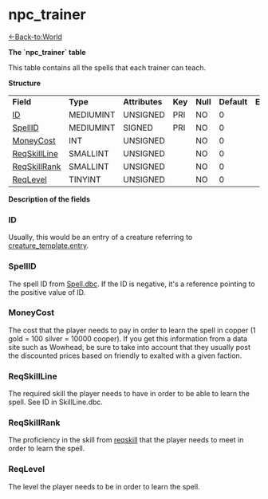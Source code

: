# npc\_trainer

[<-Back-to:World](database-world.md)

**The \`npc\_trainer\` table**

This table contains all the spells that each trainer can teach.

**Structure**

|                                            |              |                |         |          |             |           |             |
|--------------------------------------------|--------------|----------------|---------|----------|-------------|-----------|-------------|
| **Field**                                  | **Type**     | **Attributes** | **Key** | **Null** | **Default** | **Extra** | **Comment** |
| [ID](#npc_trainer-entry)                   | MEDIUMINT | UNSIGNED       | PRI     | NO       | 0           |           |             |
| [SpellID](#npc_trainer-spell)              | MEDIUMINT | SIGNED         | PRI     | NO       | 0           |           |             |
| [MoneyCost](#npc_trainer-spellcost)        | INT      | UNSIGNED       |         | NO       | 0           |           |             |
| [ReqSkillLine](#npc_trainer-reqskill)      | SMALLINT  | UNSIGNED       |         | NO       | 0           |           |             |
| [ReqSkillRank](#npc_trainer-reqskillvalue) | SMALLINT  | UNSIGNED       |         | NO       | 0           |           |             |
| [ReqLevel](#npc_trainer-reqlevel)          | TINYINT   | UNSIGNED       |         | NO       | 0           |           |             |

**Description of the fields**

### ID

Usually, this would be an entry of a creature referring to [creature\_template.entry](creature_template#creature_template-entry).
### SpellID

The spell ID from [Spell.dbc](Spell). If the ID is negative, it's a reference pointing to the positive value of ID.

### MoneyCost

The cost that the player needs to pay in order to learn the spell in copper (1 gold = 100 silver = 10000 cooper). If you get this information from a data site such as Wowhead, be sure to take into account that they usually post the discounted prices based on friendly to exalted with a given faction.

### ReqSkillLine

The required skill the player needs to have in order to be able to learn the spell. See ID in SkillLine.dbc.

### ReqSkillRank

The proficiency in the skill from [reqskill](#npc_trainer-reqskill) that the player needs to meet in order to learn the spell.

### ReqLevel

The level the player needs to be in order to learn the spell.
